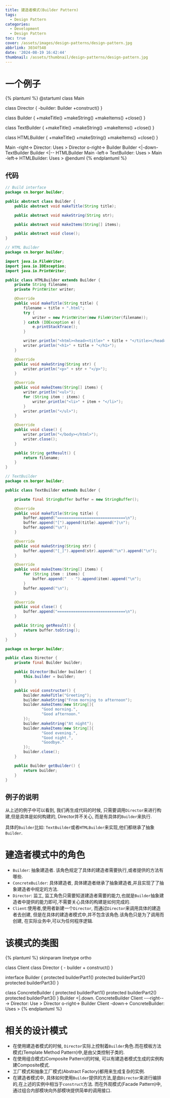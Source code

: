 ```yaml
---
title: 建造者模式(Builder Pattern)
tags:
  - Design Pattern
categories:
  - Development
  - Design Pattern
toc: true
cover: /assets/images/design-patterns/design-pattern.jpg
abbrlink: 3034f548
date: '2024-08-19 16:42:44'
thumbnail: /assets/thumbnail/design-patterns/design-pattern.jpg
---
```


# 一个例子

<!-- more -->

{% plantuml %}
@startuml
class Main

class Director {
    -builder: Builder
    +construct()
}

class Builder {
    +makeTitle()
    +makeString()
    +makeItems()
    +close()
}

class TextBuilder {
    +makeTitle()
    +makeString()
    +makeItems()
    +close()
}

class HTMLBuilder {
    +makeTitle()
    +makeString()
    +makeItems()
    +close()
}

Main -right-> Director: Uses >
Director o-right-> Builder
Builder <|-down- TextBuilder
Builder <|-- HTMLBuilder
Main -left-> TextBuilder: Uses >
Main -left-> HTMLBuilder: Uses >
@enduml
{% endplantuml %}

## 代码

```java
// Build interface
package cn.borgor.builder;

public abstract class Builder {
    public abstract void makeTitle(String title);

    public abstract void makeString(String str);

    public abstract void makeItems(String[] items);

    public abstract void close();
}

```

```java
// HTML Builder
package cn.borgor.builder;

import java.io.FileWriter;
import java.io.IOException;
import java.io.PrintWriter;

public class HTMLBuilder extends Builder {
    private String filename;
    private PrintWriter writer;

    @Override
    public void makeTitle(String title) {
        filename = title + ".html";
        try {
            writer = new PrintWriter(new FileWriter(filename));
        } catch (IOException e) {
            e.printStackTrace();
        }

        writer.println("<html><head><title>" + title + "</title></head><body>");
        writer.println("<h1>" + title + "</h1>");
    }

    @Override
    public void makeString(String str) {
        writer.println("<p>" + str + "</p>");
    }

    @Override
    public void makeItems(String[] items) {
        writer.println("<ul>");
        for (String item : items) {
            writer.println("<li>" + item + "</li>");
        }
        writer.println("</ul>");
    }

    @Override
    public void close() {
        writer.println("</body></html>");
        writer.close();
    }

    public String getResult() {
        return filename;
    }
}

```

```java
// TextBuilder
package cn.borgor.builder;

public class TextBuilder extends Builder {

    private final StringBuffer buffer = new StringBuffer();

    @Override
    public void makeTitle(String title) {
        buffer.append("==============================\n");
        buffer.append("[").append(title).append("]\n");
        buffer.append("\n");
    }

    @Override
    public void makeString(String str) {
        buffer.append("[_]").append(str).append("\n").append("\n");
    }

    @Override
    public void makeItems(String[] items) {
        for (String item : items) {
            buffer.append("  - ").append(item).append("\n");
        }
        buffer.append("\n");
    }

    @Override
    public void close() {
        buffer.append("==============================\n");
    }

    public String getResult() {
        return buffer.toString();
    }
}

```

```java
package cn.borgor.builder;

public class Director {
    private final Builder builder;

    public Director(Builder builder) {
        this.builder = builder;
    }

    public void constructor() {
        builder.makeTitle("Greeting");
        builder.makeString("From morning to afternoon");
        builder.makeItems(new String[]{
                "Good morning.",
                "Good afternoon."
        });
        builder.makeString("At night");
        builder.makeItems(new String[]{
                "Good evening.",
                "Good night.",
                "Goodbye."
        });
        builder.close();
    }

    public Builder getBuilder() {
        return builder;
    }
}

```

## 例子的说明

从上述的例子中可以看到, 我们再生成代码的时候, 只需要调用`Director`来进行构建,但是具体是如何构建的, Director并不关心, 而是有具体的`Builder`来执行.

具体的`Builder`比如: `TextBuilder`或者`HTMLBuilder`来实现,他们都继承了抽象`Builder`.

# 建造者模式中的角色

* `Builder`: 抽象建造者. 该角色规定了具体的建造者需要执行,或者提供的方法有哪些.
* `ConcreteBuilder`: 具体建造者, 具体建造者继承了抽象建造者,并且实现了了抽象建造者中规定的方法.
* `Director`: 监工, 监工角色只需要知道建造者需要的能力,也就是`Builder`抽象建造者中提供的能力即可,不需要关心具体的构建是如何完成的.
* `Client`:使用者,使用者新建一个`Director`, 而通过`Director`来调用具体的建造者去创建, 但是在具体的建造者模式中,并不包含该角色.该角色只是为了调用而创建, 在实际业务中,可以为任何程序逻辑.

# 该模式的类图

{% plantuml %}
skinparam linetype ortho

class Client
class Director {
	- builder
	+ construct()
}

interface Builder {
	protected builderPart1()
	protected builderPart2()
	protected builderPart3()
}

class ConcreteBuilder {
	protected builderPart1()
	protected builderPart2()
	protected builderPart3()
}
Builder <|.down.  ConcreteBuilder 
Client ---right---> Director: Use >
Director o-right-> Builder
Client -down-> ConcreteBuilder: Uses >
{% endplantuml %}

# 

# 相关的设计模式

* 在使用建造者模式的时候, `Director`实际上控制着`Builder`角色.而在模板方法模式(Template Method Pattern)中,是由父类控制子类的.
* 在使用组合模式(Composite Pattern)的时候, 可以有建造者模式生成的实例构建Composite模式.
* 工厂模式和抽象工厂模式(Abstract Factory)都用来生成复杂的实例.
* 在建造者模式中, 具体如何使用`Builder`提供的方法,是由`Director`来进行编排的,在上述的实例中相当于`construct`方法. 而在外观模式(Facade Pattern)中, 通过组合内部模块向外部模块提供简单的调用接口.



